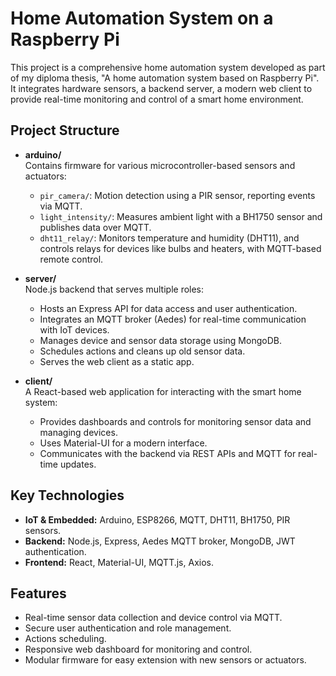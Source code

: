# Home Automation System on a Raspberry Pi

This project is a comprehensive home automation system developed as part of my diploma thesis, "A home automation system based on Raspberry Pi". It integrates hardware sensors, a backend server, a modern web client to provide real-time monitoring and control of a smart home environment.

## Project Structure

- **arduino/**  
  Contains firmware for various microcontroller-based sensors and actuators:
  - `pir_camera/`: Motion detection using a PIR sensor, reporting events via MQTT.
  - `light_intensity/`: Measures ambient light with a BH1750 sensor and publishes data over MQTT.
  - `dht11_relay/`: Monitors temperature and humidity (DHT11), and controls relays for devices like bulbs and heaters, with MQTT-based remote control.

- **server/**  
  Node.js backend that serves multiple roles:
  - Hosts an Express API for data access and user authentication.
  - Integrates an MQTT broker (Aedes) for real-time communication with IoT devices.
  - Manages device and sensor data storage using MongoDB.
  - Schedules actions and cleans up old sensor data.
  - Serves the web client as a static app.

- **client/**  
  A React-based web application for interacting with the smart home system:
  - Provides dashboards and controls for monitoring sensor data and managing devices.
  - Uses Material-UI for a modern interface.
  - Communicates with the backend via REST APIs and MQTT for real-time updates.

## Key Technologies

- **IoT & Embedded:** Arduino, ESP8266, MQTT, DHT11, BH1750, PIR sensors.
- **Backend:** Node.js, Express, Aedes MQTT broker, MongoDB, JWT authentication.
- **Frontend:** React, Material-UI, MQTT.js, Axios.

## Features

- Real-time sensor data collection and device control via MQTT.
- Secure user authentication and role management.
- Actions scheduling.
- Responsive web dashboard for monitoring and control.
- Modular firmware for easy extension with new sensors or actuators.
